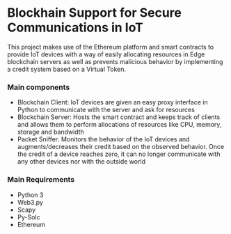 # Blockhain Support for Secure Communications in IoT

This project makes use of the Ethereum platform and smart contracts to provide IoT devices with a way of easily allocating resources in Edge blockchain servers as well as prevents malicious behavior by implementing a credit system based on a Virtual Token.

### Main components

- Blockchain Client: IoT devices are given an easy proxy interface in Python to communicate with the server and ask for resources
- Blockchain Server: Hosts the smart contract and keeps track of clients and allows them to perform allocations of resources like CPU, memory, storage and bandwidth
- Packet Sniffer: Monitors the behavior of the IoT devices and augments/decreases their credit based on the observed behavior. Once the credit of a device reaches zero, it can no longer communicate with any other devices nor with the outside world

### Main Requirements

- Python 3
- Web3.py
- Scapy
- Py-Solc
- Ethereum



